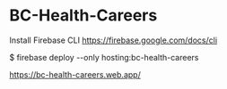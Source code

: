# BC-Health-Careers

Install Firebase CLI https://firebase.google.com/docs/cli 

$ firebase deploy --only hosting:bc-health-careers

https://bc-health-careers.web.app/
